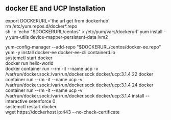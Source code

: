 ## docker EE and UCP Installation
export DOCKERURL='the url get from dockerhub' \
rm /etc/yum.repos.d/docker*.repo \
sh -c 'echo "$DOCKERURL/centos" > /etc/yum/vars/dockerurl' 
yum install -y yum-utils device-mapper-persistent-data lvm2 

yum-config-manager     --add-repo     "$DOCKERURL/centos/docker-ee.repo" \
yum -y install docker-ee docker-ee-cli containerd.io \
systemctl start docker \
docker run hello-world \
docker container run --rm -it --name ucp -v /var/run/docker.sock:/var/run/docker.sock docker/ucp:3.1.4 22 docker container run --rm -it --name ucp -v /var/run/docker.sock:/var/run/docker.sock docker/ucp:3.1.4 24 docker container run --rm -it --name ucp -v /var/run/docker.sock:/var/run/docker.sock docker/ucp:3.1.4 install --interactive 
setenforce 0  \
systemctl restart docker \
wget https://dockerhost ip:443 --no-check-certificate 
